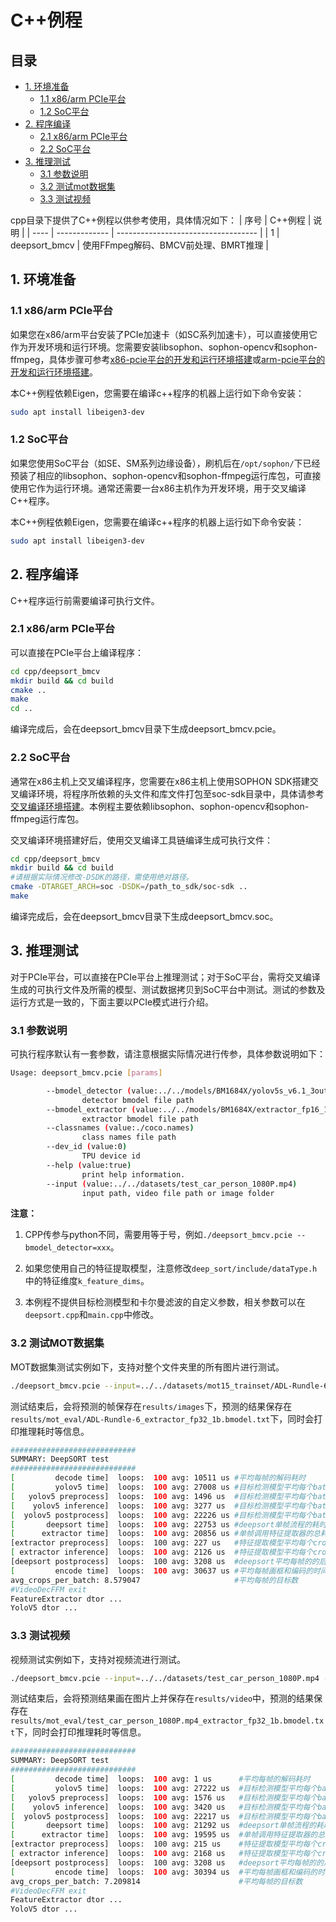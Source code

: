 # C++例程

## 目录

* [1. 环境准备](#1-环境准备)
    * [1.1 x86/arm PCIe平台](#11-x86arm-pcie平台)
    * [1.2 SoC平台](#12-soc平台)
* [2. 程序编译](#2-程序编译)
    * [2.1 x86/arm PCIe平台](#21-x86arm-pcie平台)
    * [2.2 SoC平台](#22-soc平台)
* [3. 推理测试](#3-推理测试)
    * [3.1 参数说明](#31-参数说明)
    * [3.2 测试mot数据集](#32-测试mot数据集)
    * [3.3 测试视频](#33-测试视频)

cpp目录下提供了C++例程以供参考使用，具体情况如下：
| 序号  | C++例程      | 说明                                 |
| ---- | ------------- | -----------------------------------  |
| 1    | deepsort_bmcv   | 使用FFmpeg解码、BMCV前处理、BMRT推理   |

## 1. 环境准备

### 1.1 x86/arm PCIe平台
如果您在x86/arm平台安装了PCIe加速卡（如SC系列加速卡），可以直接使用它作为开发环境和运行环境。您需要安装libsophon、sophon-opencv和sophon-ffmpeg，具体步骤可参考[x86-pcie平台的开发和运行环境搭建](../../../docs/Environment_Install_Guide.md#3-x86-pcie平台的开发和运行环境搭建)或[arm-pcie平台的开发和运行环境搭建](../../../docs/Environment_Install_Guide.md#5-arm-pcie平台的开发和运行环境搭建)。

本C++例程依赖Eigen，您需要在编译c++程序的机器上运行如下命令安装：
```bash
sudo apt install libeigen3-dev
```


### 1.2 SoC平台
如果您使用SoC平台（如SE、SM系列边缘设备），刷机后在`/opt/sophon/`下已经预装了相应的libsophon、sophon-opencv和sophon-ffmpeg运行库包，可直接使用它作为运行环境。通常还需要一台x86主机作为开发环境，用于交叉编译C++程序。

本C++例程依赖Eigen，您需要在编译c++程序的机器上运行如下命令安装：
```bash
sudo apt install libeigen3-dev
```

## 2. 程序编译
C++程序运行前需要编译可执行文件。
### 2.1 x86/arm PCIe平台
可以直接在PCIe平台上编译程序：

```bash
cd cpp/deepsort_bmcv
mkdir build && cd build
cmake .. 
make
cd ..
```
编译完成后，会在deepsort_bmcv目录下生成deepsort_bmcv.pcie。

### 2.2 SoC平台
通常在x86主机上交叉编译程序，您需要在x86主机上使用SOPHON SDK搭建交叉编译环境，将程序所依赖的头文件和库文件打包至soc-sdk目录中，具体请参考[交叉编译环境搭建](../../../docs/Environment_Install_Guide.md#41-交叉编译环境搭建)。本例程主要依赖libsophon、sophon-opencv和sophon-ffmpeg运行库包。

交叉编译环境搭建好后，使用交叉编译工具链编译生成可执行文件：

```bash
cd cpp/deepsort_bmcv
mkdir build && cd build
#请根据实际情况修改-DSDK的路径，需使用绝对路径。
cmake -DTARGET_ARCH=soc -DSDK=/path_to_sdk/soc-sdk ..  
make
```
编译完成后，会在deepsort_bmcv目录下生成deepsort_bmcv.soc。

## 3. 推理测试
对于PCIe平台，可以直接在PCIe平台上推理测试；对于SoC平台，需将交叉编译生成的可执行文件及所需的模型、测试数据拷贝到SoC平台中测试。测试的参数及运行方式是一致的，下面主要以PCIe模式进行介绍。

### 3.1 参数说明
可执行程序默认有一套参数，请注意根据实际情况进行传参，具体参数说明如下：
```bash
Usage: deepsort_bmcv.pcie [params] 

        --bmodel_detector (value:../../models/BM1684X/yolov5s_v6.1_3output_int8_1b.bmodel)
                detector bmodel file path
        --bmodel_extractor (value:../../models/BM1684X/extractor_fp16_1b.bmodel)
                extractor bmodel file path
        --classnames (value:./coco.names)
                class names file path
        --dev_id (value:0)
                TPU device id
        --help (value:true)
                print help information.
        --input (value:../../datasets/test_car_person_1080P.mp4)
                input path, video file path or image folder
```
**注意：** 

1. CPP传参与python不同，需要用等于号，例如`./deepsort_bmcv.pcie --bmodel_detector=xxx`。

2. 如果您使用自己的特征提取模型，注意修改`deep_sort/include/dataType.h`中的特征维度`k_feature_dims`。

3. 本例程不提供目标检测模型和卡尔曼滤波的自定义参数，相关参数可以在`deepsort.cpp`和`main.cpp`中修改。

### 3.2 测试MOT数据集
MOT数据集测试实例如下，支持对整个文件夹里的所有图片进行测试。
```bash
./deepsort_bmcv.pcie --input=../../datasets/mot15_trainset/ADL-Rundle-6/img1 --bmodel_detector=../../models/BM1684X/yolov5s_v6.1_3output_int8_1b.bmodel --bmodel_extractor=../../models/BM1684X/extractor_fp32_1b.bmodel --dev_id=0
```
测试结束后，会将预测的帧保存在`results/images`下，预测的结果保存在`results/mot_eval/ADL-Rundle-6_extractor_fp32_1b.bmodel.txt`下，同时会打印推理耗时等信息。

```bash
############################
SUMMARY: DeepSORT test
############################
[         decode time]  loops:  100 avg: 10511 us #平均每帧的解码耗时                                  
[         yolov5 time]  loops:  100 avg: 27008 us #目标检测模型平均每个batch的耗时                         
[   yolov5 preprocess]  loops:  100 avg: 1496 us  #目标检测模型平均每个batch的预处理耗时                   
[    yolov5 inference]  loops:  100 avg: 3277 us  #目标检测模型平均每个batch的推理耗时                     
[  yolov5 postprocess]  loops:  100 avg: 22226 us #目标检测模型平均每个batch的后处理耗时                   
[       deepsort time]  loops:  100 avg: 22753 us #deepsort单帧流程的耗时                  
[      extractor time]  loops:  100 avg: 20856 us #单帧调用特征提取器的总耗时      
[extractor preprocess]  loops:  100 avg: 227 us   #特征提取模型平均每个crop batch的预处理耗时      
[ extractor inference]  loops:  100 avg: 2126 us  #特征提取模型平均每个crop batch的推理耗时        
[deepsort postprocess]  loops:  100 avg: 3208 us  #deepsort平均每帧的的后处理耗时      
[         encode time]  loops:  100 avg: 30637 us #平均每帧画框和编码的时间    
avg_crops_per_batch: 8.579047                     #平均每帧的目标数      
#VideoDecFFM exit 
FeatureExtractor dtor ...
YoloV5 dtor ...
```

### 3.3 测试视频
视频测试实例如下，支持对视频流进行测试。
```bash
./deepsort_bmcv.pcie --input=../../datasets/test_car_person_1080P.mp4 --bmodel_detector=../../models/BM1684X/yolov5s_v6.1_3output_int8_1b.bmodel --bmodel_extractor=../../models/BM1684X/extractor_fp32_1b.bmodel --dev_id=0
```
测试结束后，会将预测结果画在图片上并保存在`results/video`中，预测的结果保存在`results/mot_eval/test_car_person_1080P.mp4_extractor_fp32_1b.bmodel.txt`下，同时会打印推理耗时等信息。

```bash
############################
SUMMARY: DeepSORT test
############################
[         decode time]  loops:  100 avg: 1 us      #平均每帧的解码耗时
[         yolov5 time]  loops:  100 avg: 27222 us  #目标检测模型平均每个batch的耗时 
[   yolov5 preprocess]  loops:  100 avg: 1576 us   #目标检测模型平均每个batch的预处理耗时
[    yolov5 inference]  loops:  100 avg: 3420 us   #目标检测模型平均每个batch的推理耗时
[  yolov5 postprocess]  loops:  100 avg: 22217 us  #目标检测模型平均每个batch的后处理耗时
[       deepsort time]  loops:  100 avg: 21292 us  #deepsort单帧流程的耗时
[      extractor time]  loops:  100 avg: 19595 us  #单帧调用特征提取器的总耗时
[extractor preprocess]  loops:  100 avg: 215 us    #特征提取模型平均每个crop batch的预处理耗时
[ extractor inference]  loops:  100 avg: 2168 us   #特征提取模型平均每个crop batch的推理耗时
[deepsort postprocess]  loops:  100 avg: 3208 us   #deepsort平均每帧的的后处理耗时 
[         encode time]  loops:  100 avg: 30394 us  #平均每帧画框和编码的时间
avg_crops_per_batch: 7.209814                      #平均每帧的目标数
#VideoDecFFM exit 
FeatureExtractor dtor ...
YoloV5 dtor ...
```